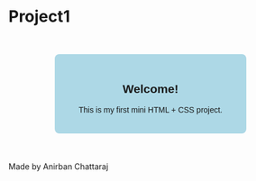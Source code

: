 # Project1
<!DOCTYPE html>
<html lang="en">
<head>
  <meta charset="UTF-8">
  <meta name="viewport" content="width=device-width, initial-scale=1.0">
  <title>Mini Project</title>
  <style>
    .box {
      width: 300px;
      padding: 20px;
      background-color: lightblue;
      text-align: center;
      border-radius: 8px;
      margin: 50px auto;
      font-family: Arial, sans-serif;
    }
  </style>
</head>
<body>

<div class="box">
  <h2>Welcome!</h2>
  <p>This is my first mini HTML + CSS project.</p>
</div>

</body>
</html>
Made by Anirban Chattaraj
